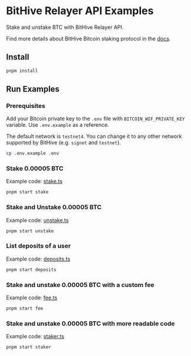 # BitHive Relayer API Examples

Stake and unstake BTC with BitHive Relayer API.

Find more details about BitHive Bitcoin staking protocol in the [docs](https://docs.bithive.fi/introduction/bitcoin-staking).

## Install

```bash
pnpm install
```

## Run Examples

### Prerequisites

Add your Bitcoin private key to the `.env` file with `BITCOIN_WIF_PRIVATE_KEY` variable. Use `.env.example` as a reference.

The default network is `testnet4`. You can change it to any other network supported by BitHive (e.g. `signet` and `testnet`).

```bash
cp .env.example .env
```

### Stake 0.00005 BTC

Example code: [stake.ts](./src/example/stake.ts)

```bash
pnpm start stake
```

### Stake and Unstake 0.00005 BTC

Example code: [unstake.ts](./src/example/unstake.ts)

```bash
pnpm start unstake
```

### List deposits of a user

Example code: [deposits.ts](./src/example/deposits.ts)

```bash
pnpm start deposits
```

### Stake and unstake 0.00005 BTC with a custom fee

Example code: [fee.ts](./src/example/fee.ts)

```bash
pnpm start fee
```

### Stake and unstake 0.00005 BTC with more readable code

Example code: [staker.ts](./src/example/staker.ts)

```bash
pnpm start staker
```
